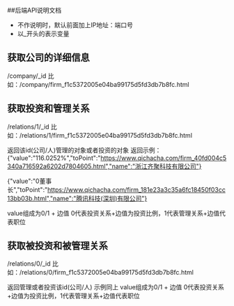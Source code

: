 ##后端API说明文档
* 不作说明时，默认前面加上IP地址：端口号
* 以_开头的表示变量

## 获取公司的详细信息
/company/_id
比如：/company/firm_f1c5372005e04ba99175d5fd3db7b8fc.html

## 获取投资和管理关系
/relations/1/_id
比如：/relations/1/firm_f1c5372005e04ba99175d5fd3db7b8fc.html

返回该id(公司/人)管理的对象或者投资的对象
返回示例：{"value":"116.0252%","toPoint":"https://www.qichacha.com/firm_40fd004c5340a716592a6202d7804605.html","name":"浙江齐聚科技有限公司"}

{"value":"0董事长","toPoint":"https://www.qichacha.com/firm_181e23a3c35a6fc18450f03cc13bb03b.html","name":"腾讯科技(深圳)有限公司"}

value组成为0/1 + 边值
0代表投资关系+边值为投资比例，1代表管理关系+边值代表职位

## 获取被投资和被管理关系
/relations/0/_id
比如：/relations/0/firm_f1c5372005e04ba99175d5fd3db7b8fc.html

返回管理或者投资该id(公司/人)
示例同上
value组成为0/1 + 边值
0代表投资关系+边值为投资比例，1代表管理关系+边值代表职位
